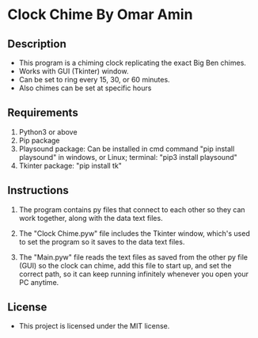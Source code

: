 # Clock Chime By Omar Amin

## Description

- This program is a chiming clock replicating the exact Big Ben chimes.
- Works with GUI (Tkinter) window.
- Can be set to ring every 15, 30, or 60 minutes.
- Also chimes can be set at specific hours

## Requirements

 1. Python3 or above
 2. Pip package
 3. Playsound package: Can be installed in cmd command "pip install playsound" in windows, or Linux; terminal: "pip3 install playsound"
 4. Tkinter package: "pip install tk"

## Instructions

1. The program contains py files that connect to each other so they can work together, along with the data text files.

2. The "Clock Chime.pyw" file includes the Tkinter window, which's used to set the program so it saves to the data text files.

3. The "Main.pyw" file reads the text files as saved from the other py file (GUI) so the clock can chime, add this file to start up, and set the correct path, so it can keep running infinitely whenever you open your PC anytime.

## License

- This project is licensed under the MIT license.
